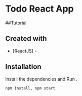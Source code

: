 # Todo React App

##[Tutorial](https://www.geeksforgeeks.org/create-todo-app-using-reactjs/)


## Created with 
- [ReactJS] - 


## Installation


Install the dependencies and Run .
```sh
npm install, npm start
```
